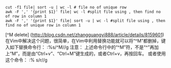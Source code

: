 ```
cut -f1 file| sort -u | wc -l # file no of unique row
awk -F ',' '{print $1}' file| wc -l #split file using , then find no of row in column 1 
awk -F ',' '{print $1}' file| sort -u | wc -l #split file using , then find no of unique row in column 1
```

[^M delete] (http://blog.csdn.net/zhangguangyi888/article/details/8159601)      
在Vim中解决这个问题，很简单，在Vim中利用替换功能就可以将“^M”都删掉，键入如下替换命令行：
:%s/^M//g
注意：
上述命令行中的“^M”符，不是“^”再加上“M”，而是由“Ctrl+v”、“Ctrl+M”键生成的，或者Ctrl+v，再按回车。
或者使用这个命令：
:% s/r//g

